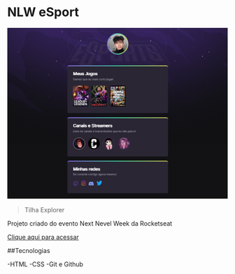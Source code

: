  # NLW eSport

 ![preview](./.github/preview.png)

 >Tilha Explorer

 Projeto criado do evento Next Nevel Week da Rocketseat

 [Clique aqui para acessar](https://guijandrey.github.io/NLW-eSport-explorer/)

 ##Tecnologias

 -HTML
 -CSS
 -Git e Github